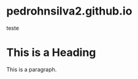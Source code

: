 # pedrohnsilva2.github.io
 <!DOCTYPE html>
<html>
<head>
<title>Pedro N</title>
</head>
<body>
<p>teste</p>
<h1>This is a Heading</h1>
<p>This is a paragraph.</p>

</body>
</html> 
